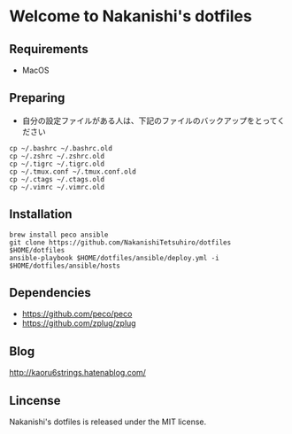 # Welcome to Nakanishi's dotfiles

## Requirements

- MacOS

## Preparing

- 自分の設定ファイルがある人は、下記のファイルのバックアップをとってください

```
cp ~/.bashrc ~/.bashrc.old
cp ~/.zshrc ~/.zshrc.old
cp ~/.tigrc ~/.tigrc.old
cp ~/.tmux.conf ~/.tmux.conf.old
cp ~/.ctags ~/.ctags.old
cp ~/.vimrc ~/.vimrc.old
```

## Installation

```
brew install peco ansible
git clone https://github.com/NakanishiTetsuhiro/dotfiles $HOME/dotfiles
ansible-playbook $HOME/dotfiles/ansible/deploy.yml -i $HOME/dotfiles/ansible/hosts
```

## Dependencies

- https://github.com/peco/peco
- https://github.com/zplug/zplug

## Blog

http://kaoru6strings.hatenablog.com/

## Lincense

Nakanishi's dotfiles is released under the MIT license.
